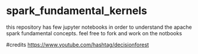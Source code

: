 # spark_fundamental_kernels
this repository has few jupyter notebooks in order to understand the apache spark fundamental concepts. feel free to fork and work on the notbooks

#credits
https://www.youtube.com/hashtag/decisionforest

